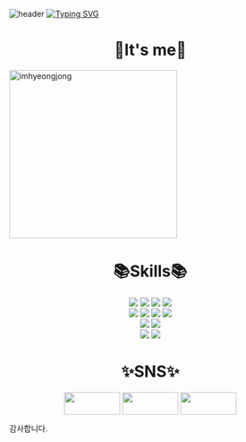 ![header](https://capsule-render.vercel.app/api?type=waving&color=6994CDEE&text=&animation=twinkling&height=80)
[![Typing SVG](https://readme-typing-svg.demolab.com?font=Alkatra&weight=500&size=45&duration=3500&pause=3&color=6994CDEE&center=false&vCenter=false&multiline=true&repeat=true&width=1000&height=100&lines=Welcome+to+hyeong-jong's+GitHub!👋)](https://git.io/typing-svg)
<h1 align="center">🎈It's me🎈</h1>
<img align="center" src="https://github-readme-stats.vercel.app/api?username=imhyeongjong&show_icons=true&theme=merko"alt="imhyeongjong" width="300"/>
<h1 align="center">📚Skills📚</h1>
<div align=center> 
  <img src="https://img.shields.io/badge/java-007396?style=for-the-badge&logo=java&logoColor=black">
  <img src="https://img.shields.io/badge/python-3776AB?style=for-the-badge&logo=python&logoColor=white"> 
  <img src="https://img.shields.io/badge/jsp-61DAFB?style=for-the-badge&logo=jsp&logoColor=black">
  <img src="https://img.shields.io/badge/springBoot-6DB33F?style=for-the-badge&logo=spring&logoColor=white"> 
  <br>
  <img src="https://img.shields.io/badge/html5-E34F26?style=for-the-badge&logo=html5&logoColor=white"> 
  <img src="https://img.shields.io/badge/css-1572B6?style=for-the-badge&logo=css3&logoColor=white"> 
  <img src="https://img.shields.io/badge/javascript-F7DF1E?style=for-the-badge&logo=javascript&logoColor=black"> 
  <img src="https://img.shields.io/badge/jquery-0769AD?style=for-the-badge&logo=jquery&logoColor=white">
  <br>
  <img src="https://img.shields.io/badge/oracle-F80000?style=for-the-badge&logo=oracle&logoColor=white"> 
  <img src="https://img.shields.io/badge/mysql-4479A1?style=for-the-badge&logo=mysql&logoColor=white"> 
  <br>
  <img src="https://img.shields.io/badge/apache tomcat-FCC624?style=for-the-badge&logo=apachetomcat&logoColor=white">
  <img src="https://img.shields.io/badge/github-181717?style=for-the-badge&logo=github&logoColor=white">
</div>
<h1 align="center">✨SNS✨</h1>
<p align="center">
<a href="http://instagram.com/jjong._.bro" target="blank"><img align="center" src="https://img.shields.io/badge/instagram-E4405F?style=flat-square&logo=instagram&logoColor=white" height="40" width="100" /></a>
<a href="https://velog.io/@ap3878/posts" target="_blank"><img align="center" height="40" width="100" src="https://img.shields.io/badge/velog-20C997?style=flat-square&logo=velog&logoColor=white"/></a>
<a href="https://blog.naver.com/jjongbro_" target="_blank"><img align="center" height="40" width="100" src="https://img.shields.io/badge/blog-03C75A?style=flat-square&logo=naver&logoColor=white"/></a> 
</p>

감사합니다.












